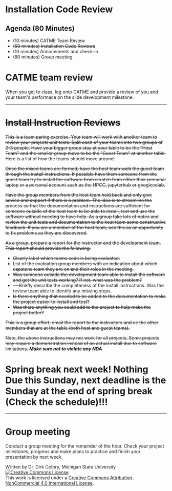 # Installation Code Review


## Agenda (80 Minutes)


- (10 minutes) CATME Team Review
- ~~(50 minutes) Installation Code Reviews~~
- (10 minutes) Annocements and check-in
- (80 minutes) Group meeting

# CATME team review

When you get to class, log onto CATME and provide a review of you and your team's performace on the slide development milestone.

---

# ~~Install Instruction Reviews~~

~~This is a team paring exercise.  Your team will work with another team to review your projects unit tests. Split each of your teams into two groups of 2-3 people.  Have your bigger group stay at your table to be the "Host Team" and the smaller group move to be the "Guest Team" at another table.  Here is a list of how the teams should move around:~~




~~Once the mixed teams are formed, have the host team walk the guest team through the install instructions.  If possible have them someone from the guest team try to install the software from scratch from either their personal laptop or a personal account such as the HPCC, jupyterhub or googlecolab.~~

~~Have the group members from the host team hold back and only give advice and support if there is a problem.  The idea is to streamline the process so that the documentation and instructions are sufficient for someone outside of the host team to be able to install, test and use the software without needing to have help.   As a group take lots of notes and review the unit tests and documentation to the host team some constructive feedback.  If you are a member of the host team, use this as an opportunity to fix problems as they are discovered.~~

~~As a group, prepare a report for the instructor and the development team. This report should provide the following:~~

- ~~Clearly label which teams code is being evaluated.~~
- ~~List of the evaluation group members with an indication about which capstone team they are on and their roles in the meeting.~~
- ~~Was someone outside the development team able to install the software and get the unit tests working?  If not, what was the problem?~~
- ~~Briefly describe the completeness of the install instructions. Was the review team able to identify any missing steps.
- ~~Is there anything that needed to be added to the documentation to make the project easier to install and test?~~
- ~~Was there anything you could add to the project to help make the project better?~~

~~This is a group effort, email the report to the instructors and cc the other members that are at the table (both host and guest teams).~~

~~Note, the above instructions may not work for all projects.  Some projects may require a demonstration instead of an actual install due to software limitations. **_Make sure not to violate any NDA_**~~


# Spring break next week! Nothing Due this Sunday, next deadline is the Sunday at the end of spring break (Check the schedule)!!!


---

# Group meeting

Conduct a group meeting for the remainder of the hour.  Check your project milestones, progress and make plans to practice and finish your presentation by next week. 

Written by Dr. Dirk Colbry, Michigan State University
<a rel="license" href="http://creativecommons.org/licenses/by-nc/4.0/"><img alt="Creative Commons License" style="border-width:0" src="https://i.creativecommons.org/l/by-nc/4.0/88x31.png" /></a><br />This work is licensed under a <a rel="license" href="http://creativecommons.org/licenses/by-nc/4.0/">Creative Commons Attribution-NonCommercial 4.0 International License</a>.

